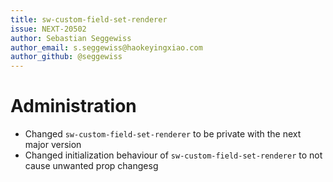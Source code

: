 ```yaml
---
title: sw-custom-field-set-renderer
issue: NEXT-20502
author: Sebastian Seggewiss
author_email: s.seggewiss@haokeyingxiao.com
author_github: @seggewiss
---
```

# Administration
* Changed `sw-custom-field-set-renderer` to be private with the next major version
* Changed initialization behaviour of `sw-custom-field-set-renderer` to not cause unwanted prop changesg
